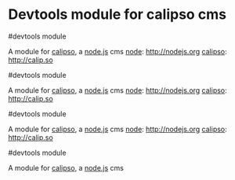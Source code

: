# Devtools module for calipso cms
[node]: http://nodejs.org
[calipso]: http://calip.so

#devtools module

A module for [calipso][calipso], a [node.js][node] cms
[node]: http://nodejs.org
[calipso]: http://calip.so

#devtools module

A module for [calipso][calipso], a [node.js][node] cms
[node]: http://nodejs.org
[calipso]: http://calip.so

#devtools module

A module for [calipso][calipso], a [node.js][node] cms
[node]: http://nodejs.org
[calipso]: http://calip.so

#devtools module

A module for [calipso][calipso], a [node.js][node] cms
